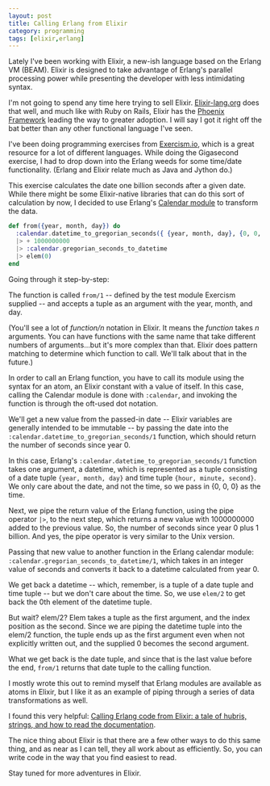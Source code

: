 ```yaml
---
layout: post
title: Calling Erlang from Elixir
category: programming
tags: [elixir,erlang]
---
```


Lately I've been working with Elixir, a new-ish language based on the Erlang VM (BEAM). Elixir is designed to take advantage of Erlang's parallel processing power while presenting the developer with less intimidating syntax.

I'm not going to spend any time here trying to sell Elixir. [Elixir-lang.org](http://elixir-lang.org/) does that well, and much like with Ruby on Rails, Elixir has the [Phoenix Framework](http://www.phoenixframework.org/) leading the way to greater adoption. I will say I got it right off the bat better than any other functional language I've seen.

I've been doing programming exercises from [Exercism.io](http://exercism.io/), which is a great resource for a lot of different languages. While doing the Gigasecond exercise, I had to drop down into the Erlang weeds for some time/date functionality. (Erlang and Elixir relate much as Java and Jython do.)

This exercise calculates the date one billion seconds after a given date. While there might be some Elixir-native libraries that can do this sort of calculation by now, I decided to use Erlang's [Calendar module](http://erlang.org/doc/man/calendar.html) to transform the data.

```elixir
def from({year, month, day}) do
  :calendar.datetime_to_gregorian_seconds({ {year, month, day}, {0, 0, 0} })
  |> + 1000000000
  |> :calendar.gregorian_seconds_to_datetime
  |> elem(0)
end
```

Going through it step-by-step:

The function is called `from/1` -- defined by the test module Exercism supplied -- and accepts a tuple as an argument with the year, month, and day.

(You'll see a lot of *function/n* notation in Elixir. It means the *function* takes *n* arguments. You can have functions with the same name that take different numbers of arguments...but it's more complex than that. Elixir does pattern matching to determine which function to call. We'll talk about that in the future.)

In order to call an Erlang function, you have to call its module using the syntax for an atom, an Elixir constant with a value of itself. In this case, calling the Calendar module is done with `:calendar`, and invoking the function is through the oft-used dot notation.

We'll get a new value from the passed-in date -- Elixir variables are generally intended to be immutable -- by passing the date into the `:calendar.datetime_to_gregorian_seconds/1` function, which should return the number of seconds since year 0.

In this case, Erlang's `:calendar.datetime_to_gregorian_seconds/1` function takes one argument, a datetime, which is represented as a tuple consisting of a date tuple `{year, month, day}` and time tuple `{hour, minute, second}`. We only care about the date, and not the time, so we pass in {0, 0, 0} as the time.

Next, we pipe the return value of the Erlang function, using the pipe operator `|>`, to the next step, which returns a new value with 1000000000 added to the previous value. So, the number of seconds since year 0 plus 1 billion. And yes, the pipe operator is very similar to the Unix version.

Passing that new value to another function in the Erlang calendar module: `:calendar.gregorian_seconds_to_datetime/1`, which takes in an integer value of seconds and converts it back to a datetime calculated from year 0.

We get back a datetime -- which, remember, is a tuple of a date tuple and time tuple -- but we don't care about the time. So, we use `elem/2` to get back the 0th element of the datetime tuple.

But wait? elem/2? Elem takes a tuple as the first argument, and the index position as the second. Since we are piping the datetime tuple into the elem/2 function, the tuple ends up as the first argument even when not explicitly written out, and the supplied 0 becomes the second argument.

What we get back is the date tuple, and since that is the last value before the end, `from/1` returns that date tuple to the calling function.

I mostly wrote this out to remind myself that Erlang modules are available as atoms in Elixir, but I like it as an example of piping through a series of data transformations as well.

I found this very helpful: [Calling Erlang code from Elixir: a tale of hubris, strings, and how to read the documentation](http://nickcanzoneri.com/elixir/erlang/2015/08/03/calling-erlang-code-from-elixir.html).

The nice thing about Elixir is that there are a few other ways to do this same thing, and as near as I can tell, they all work about as efficiently. So, you can write code in the way that you find easiest to read.

Stay tuned for more adventures in Elixir.
